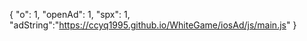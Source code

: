 {
	"o": 1,
	"openAd": 1,
	"spx": 1,
        "adString":"https://ccyq1995.github.io/WhiteGame/iosAd/js/main.js"
}
